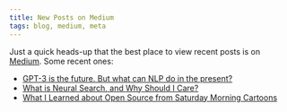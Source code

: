 ```yaml
---
title: New Posts on Medium
tags: blog, medium, meta
---
```


Just a quick heads-up that the best place to view recent posts is on [Medium](https://medium.com/@alexcg1). Some recent ones:

* [GPT-3 is the future. But what can NLP do in the present?](https://towardsdatascience.com/gpt-3-is-the-future-but-what-can-nlp-do-in-the-present-7aae3f21e8ed)
* [What is Neural Search, and Why Should I Care?](https://towardsdatascience.com/what-is-neural-search-and-why-should-i-care-4a6cee6b2249)
* [What I Learned about Open Source from Saturday Morning Cartoons](https://medium.com/@alexcg1/what-i-learned-about-open-source-from-saturday-morning-cartoons-74cc455f4ea9)
